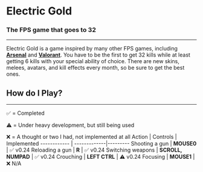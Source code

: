 # Electric Gold
### The FPS game that goes to 32
___
Electric Gold is a game inspired by many other FPS games, including **[Arsenal](https://web.roblox.com/games/286090429/Arsenal?refPageId=da7cd7fb-8629-4682-8a7c-25f5d0ddbfdb)** and **[Valorant](https://playvalorant.com)**. You have to be the first to get 32 kills while at least getting 6 kills with your special ability of choice. There are new skins, melees, avatars, and kill effects every month, so be sure to get the best ones. 
## How do I Play?
___
✅ = Completed

⚠️ = Under heavy development, but still being used

❌ = A thought or two I had, not implemented at all
Action | Controls | Implemented
------------ | -------------|---------
Shooting a gun | **MOUSE0** | ✅ v0.24
Reloading a gun | **R** | ✅ v0.24
Switching weapons | **SCROLL, NUMPAD** | ✅ v0.24
Crouching | **LEFT CTRL** | ⚠️ v0.24
Focusing | **MOUSE1** | ❌ N/A
